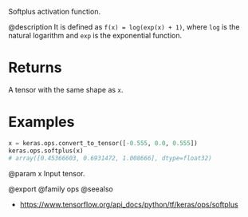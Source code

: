 Softplus activation function.

@description
It is defined as `f(x) = log(exp(x) + 1)`, where `log` is the natural
logarithm and `exp` is the exponential function.

# Returns
A tensor with the same shape as `x`.

# Examples
```python
x = keras.ops.convert_to_tensor([-0.555, 0.0, 0.555])
keras.ops.softplus(x)
# array([0.45366603, 0.6931472, 1.008666], dtype=float32)
```

@param x Input tensor.

@export
@family ops
@seealso
+ <https://www.tensorflow.org/api_docs/python/tf/keras/ops/softplus>

